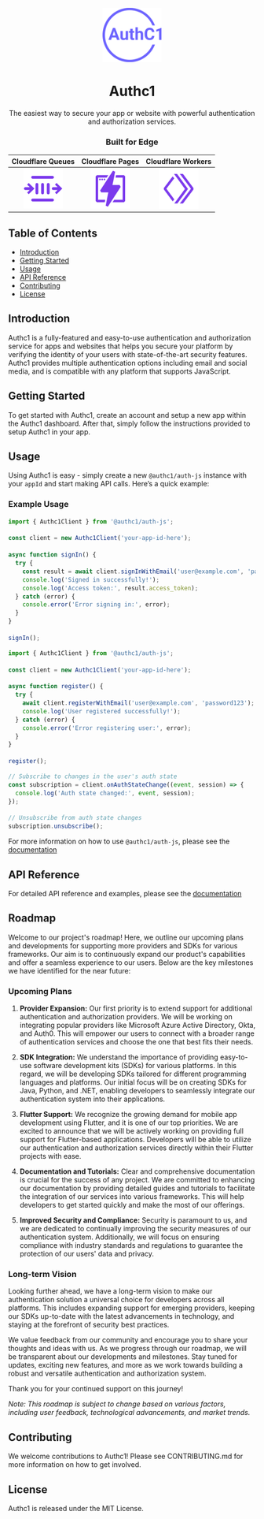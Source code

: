 <p align="center"><img src="/apps/webapp/public/logo/authc1-logo.svg" alt="authc1" width="120px"></p>

<h1 align="center">Authc1</h1>

<p align="center">
The easiest way to secure your app or website with powerful authentication and authorization services.
</p>

<h3 align="center">
Built for Edge
</h3>

<div align="center">

| Cloudflare Queues | Cloudflare Pages | Cloudflare Workers |
|:-----------------:|:----------------:|:------------------:|
| <img src="/apps/webapp/public/logo/cloudflare/queues.svg" alt="Cloudflare Queues" width="80"> | <img src="/apps/webapp/public/logo/cloudflare/pages.svg" alt="Cloudflare Pages" width="80"> | <img src="/apps/webapp/public/logo/cloudflare/workers.svg" alt="Cloudflare Workers" width="80"> |

</div>



## Table of Contents

- [Introduction](#introduction)
- [Getting Started](#getting-started)
- [Usage](#usage)
- [API Reference](#api-reference)
- [Contributing](#contributing)
- [License](#license)

## Introduction

Authc1 is a fully-featured and easy-to-use authentication and authorization service for apps and websites that helps you secure your platform by verifying the identity of your users with state-of-the-art security features. Authc1 provides multiple authentication options including email and social media, and is compatible with any platform that supports JavaScript.

## Getting Started

To get started with Authc1, create an account and setup a new app within the Authc1 dashboard. After that, simply follow the instructions provided to setup Authc1 in your app.

## Usage

Using Authc1 is easy - simply create a new `@authc1/auth-js` instance with your `appId` and start making API calls. Here’s a quick example:

### Example Usage

```javascript
import { Authc1Client } from '@authc1/auth-js';

const client = new Authc1Client('your-app-id-here');

async function signIn() {
  try {
    const result = await client.signInWithEmail('user@example.com', 'password123');
    console.log('Signed in successfully!');
    console.log('Access token:', result.access_token);
  } catch (error) {
    console.error('Error signing in:', error);
  }
}

signIn();
```
```javascript
import { Authc1Client } from '@authc1/auth-js';

const client = new Authc1Client('your-app-id-here');

async function register() {
  try {
    await client.registerWithEmail('user@example.com', 'password123');
    console.log('User registered successfully!');
  } catch (error) {
    console.error('Error registering user:', error);
  }
}

register();
```

```javascript
// Subscribe to changes in the user's auth state
const subscription = client.onAuthStateChange((event, session) => {
  console.log('Auth state changed:', event, session);
});

// Unsubscribe from auth state changes
subscription.unsubscribe();
```
For more information on how to use `@authc1/auth-js`, please see the [documentation](https://docs.authc1.com)

## API Reference
For detailed API reference and examples, please see the [documentation](https://docs.authc1.com)

## Roadmap

Welcome to our project's roadmap! Here, we outline our upcoming plans and developments for supporting more providers and SDKs for various frameworks. Our aim is to continuously expand our product's capabilities and offer a seamless experience to our users. Below are the key milestones we have identified for the near future:

### Upcoming Plans

1. **Provider Expansion:** Our first priority is to extend support for additional authentication and authorization providers. We will be working on integrating popular providers like Microsoft Azure Active Directory, Okta, and Auth0. This will empower our users to connect with a broader range of authentication services and choose the one that best fits their needs.

2. **SDK Integration:** We understand the importance of providing easy-to-use software development kits (SDKs) for various platforms. In this regard, we will be developing SDKs tailored for different programming languages and platforms. Our initial focus will be on creating SDKs for Java, Python, and .NET, enabling developers to seamlessly integrate our authentication system into their applications.

3. **Flutter Support:** We recognize the growing demand for mobile app development using Flutter, and it is one of our top priorities. We are excited to announce that we will be actively working on providing full support for Flutter-based applications. Developers will be able to utilize our authentication and authorization services directly within their Flutter projects with ease.

4. **Documentation and Tutorials:** Clear and comprehensive documentation is crucial for the success of any project. We are committed to enhancing our documentation by providing detailed guides and tutorials to facilitate the integration of our services into various frameworks. This will help developers to get started quickly and make the most of our offerings.

5. **Improved Security and Compliance:** Security is paramount to us, and we are dedicated to continually improving the security measures of our authentication system. Additionally, we will focus on ensuring compliance with industry standards and regulations to guarantee the protection of our users' data and privacy.

### Long-term Vision

Looking further ahead, we have a long-term vision to make our authentication solution a universal choice for developers across all platforms. This includes expanding support for emerging providers, keeping our SDKs up-to-date with the latest advancements in technology, and staying at the forefront of security best practices.

We value feedback from our community and encourage you to share your thoughts and ideas with us. As we progress through our roadmap, we will be transparent about our developments and milestones. Stay tuned for updates, exciting new features, and more as we work towards building a robust and versatile authentication and authorization system.

Thank you for your continued support on this journey!

*Note: This roadmap is subject to change based on various factors, including user feedback, technological advancements, and market trends.*

## Contributing
We welcome contributions to Authc1! Please see CONTRIBUTING.md for more information on how to get involved.

## License
Authc1 is released under the MIT License.
